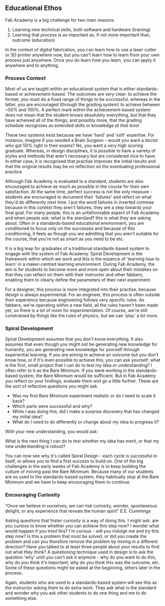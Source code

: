 ## Educational Ethos

Fab Academy is a big challenge for two main reasons. 

1.  Learning new technical skills, both software and hardware (training)
2.  Learning that *process* is as important as, if not more important than, outcome (education)

In the context of digital fabrication, you can learn how to use a laser cutter or 3D printer anywhere now, but you can't learn how to learn from your own process just anywhere. Once you do learn how you learn, you can apply it anywhere and to anything.

### Process Context

Most of us are taught within an educational system that is either standards-based or achievement-based. The outcomes are very clear: to achieve the former, you must do a fixed range of things to be successful, whereas in the latter, you are encouraged (through the grading system) to achieve between ~50% and 100%. A perfect mark within the achievement-based system does not mean that the student knows absolutely everything, but that they have acheived all of the things, and possibly more, that the grading schedule recognises as extended skills or knowledge _at that level_.

These two systems exist because we have 'hard' and 'soft' expertise. For instance, imagine if you needed a Brain Surgeon - would you want a doctor who got 50% right in their exams? No, you want a very high scoring graduate. Whereas, in design disciplines, it is possible to have a variety of styles and methods that aren't necessary but are considered nice to have. In either case, it is recognised that practise improves the initial results and that the original results may be no reflection on the eventuating professional practice. 

Although Fab Academy is evaluated to a standard, students are also encouraged to achieve as much as possible in the course for their own satisfaction. At the same time, perfect success is not the only measure - students are encouraged to document their 'failures' and refect on what they'd do differently next time. I put the word failures in inverted commas because in this context they aren't failures, they are a step towards your final goal. For many people, this is an unfathomable aspect of Fab Academy and when people ask: what is the standard? this is what they are asking about. Often in a standards-based educational environment, you are conditioned to focus only on the successes and because of this conditioning, it feels as though you are admitting that you aren't suitable for the course, that you're not as smart as you need to be etc. 

It is a big leap for graduates of a traditional standards-based system to engage with the system of Fab Academy. Spiral Development is the framework within which we work and this is the essence of 'learning how to learn' in a maker-centred learning environment. During Fab Academy, the aim is for students to become more and more open about their mistakes so that they can reflect on them with their instructor and other fabbers, enabling them to clearly define the parameters of their next experiment. 

For a designer, this process is more integrated into their practise, because design is always experimental. For an engineer, this process is often outside their experience because engineering follows very specific rules. As fabbers, we're operating within a new field, all the rules haven't been made yet, so there is a lot of room for experimentation. Of course, we're still constrained by things like the rules of physics, but we can 'play' a lot more.

### Spiral Development

Spiral Development assumes that you don't know everything. It also assumes that even though you might not be generating new knowledge for humanity, you are generating new knowledge for yourself through experiential learning.  If you are aiming to achieve an outcome but you don't know how, or if it's even possible to achieve this, you can ask yourself: what is the first, small project that I can do to test my idea or understanding? I often refer to it as the Bare Minimum. If you were working in the standards-based system, the Bare Minimum would be sufficient. But in Fab Academy you reflect on your findings, evaluate them and go a little further. These are the sort of reflective questions you might ask.
-   Was my first Bare Minimum experiment realistic or do I need to scale it back?
-   Which parts were successful and why?
-   While I was doing this, did I make a surprise discovery that has changed my initial idea?
-   What do I need to do differently or change about my idea to progress it?

With your new understanding, you would ask:

What is the next thing I can do to test whether my idea has merit, or that my new understanding is robust?

You can now see why it's called Spiral Design - each cycle is successful in itself, or allows you to find a first success to build on. One of the big challenges in the early weeks of Fab Academy is to keep building the culture of moving past the Bare Minimum. Because many of our students are so used to the standards-based system, they habitually stop at the Bare Minimum and we have to keep encouraging them to continue. 

### Encouraging Curiosity

“Once we believe in ourselves, we can risk curiosity, wonder, spontaneous delight, or any experience that reveals the human spirit” _E.E. Cummings_

Asking questions that foster curiosity is a way of doing this. I might ask: are you curious to know whether you can achieve this step now? I wonder what would happen if you tried this? I'm curious - will you indulge me and try this step now? Is this a problem that must be solved, or did you create the problem and can you therefore remove the problem by miving in a different direction? Have you talked to at least three people about your results to find out what they think? A questioning technique used in design is to ask the question 'why' until you can't ask it anymore - why do you want to do this, why do you think it's important, why do you think this was the outcome, etc. Some of these questions might be asked at the beginning, others later in the process. 

Again, students who are used to a standards-based system will see this as the instructor asking them to do extra work. They ask what is the standard and wonder why you ask other students to do one thing and me to do something else. 